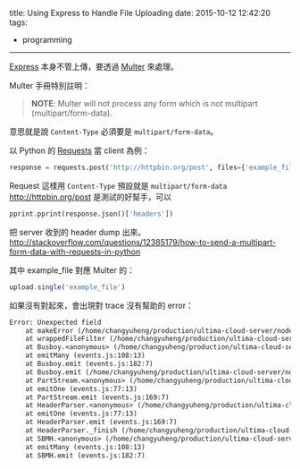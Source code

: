 title: Using Express to Handle File Uploading
date: 2015-10-12 12:42:20
tags:
- programming
---

[Express](https://github.com/strongloop/express) 本身不管上傳，要透過 [Multer](https://github.com/expressjs/multer) 來處理。

Multer 手冊特別註明：
<!-- more -->
> **NOTE**: Multer will not process any form which is not multipart (multipart/form-data).

意思就是說 `Content-Type` 必須要是 `multipart/form-data`。

以 Python 的 [Requests](http://docs.python-requests.org/) 當 client 為例：

```py
response = requests.post('http://httpbin.org/post', files={'example_file': ('example.zip', open('a_example.zip', 'rb'))})
```

Request 這樣用 `Content-Type` 預設就是 `multipart/form-data`
http://httpbin.org/post 是測試的好幫手，可以

```py
pprint.pprint(response.json()['headers'])
```

把 server 收到的 header dump 出來。
http://stackoverflow.com/questions/12385179/how-to-send-a-multipart-form-data-with-requests-in-python

其中 example_file 對應 Multer 的：

```js
upload.single('example_file')
```

如果沒有對起來，會出現對 trace 沒有幫助的 error：

```txt
Error: Unexpected field
    at makeError (/home/changyuheng/production/ultima-cloud-server/node_modules/multer/lib/make-error.js:12:13)
    at wrappedFileFilter (/home/changyuheng/production/ultima-cloud-server/node_modules/multer/index.js:39:19)
    at Busboy.<anonymous> (/home/changyuheng/production/ultima-cloud-server/node_modules/multer/lib/make-middleware.js:112:7)
    at emitMany (events.js:108:13)
    at Busboy.emit (events.js:182:7)
    at Busboy.emit (/home/changyuheng/production/ultima-cloud-server/node_modules/multer/node_modules/busboy/lib/main.js:31:35)
    at PartStream.<anonymous> (/home/changyuheng/production/ultima-cloud-server/node_modules/multer/node_modules/busboy/lib/types/multipart.js:209:13)
    at emitOne (events.js:77:13)
    at PartStream.emit (events.js:169:7)
    at HeaderParser.<anonymous> (/home/changyuheng/production/ultima-cloud-server/node_modules/multer/node_modules/busboy/node_modules/dicer/lib/Dicer.js:51:16)
    at emitOne (events.js:77:13)
    at HeaderParser.emit (events.js:169:7)
    at HeaderParser._finish (/home/changyuheng/production/ultima-cloud-server/node_modules/multer/node_modules/busboy/node_modules/dicer/lib/HeaderParser.js:70:8)
    at SBMH.<anonymous> (/home/changyuheng/production/ultima-cloud-server/node_modules/multer/node_modules/busboy/node_modules/dicer/lib/HeaderParser.js:42:12)
    at emitMany (events.js:108:13)
    at SBMH.emit (events.js:182:7)
```
